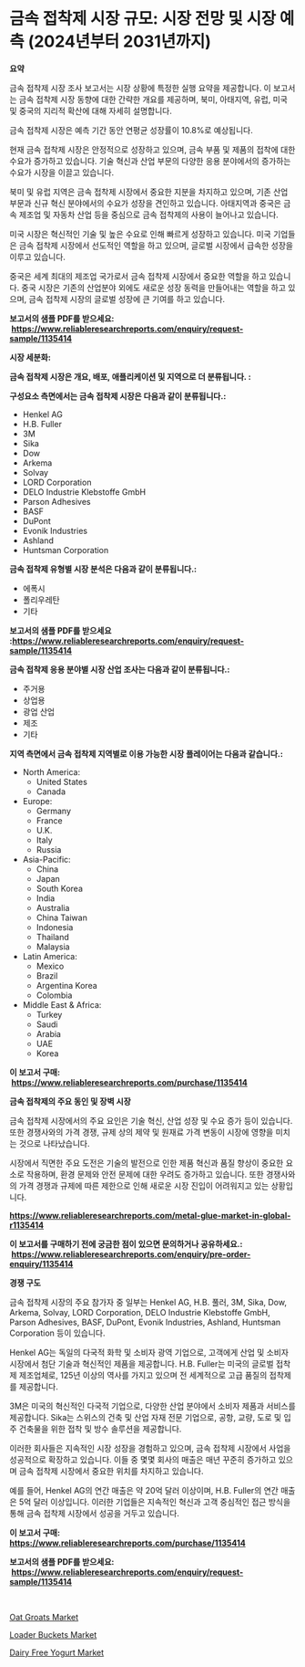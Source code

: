 <p><h1>금속 접착제 시장 규모: 시장 전망 및 시장 예측 (2024년부터 2031년까지)</h1></p><p><strong>요약</strong></p>
<p><p>금속 접착제 시장 조사 보고서는 시장 상황에 특정한 실행 요약을 제공합니다. 이 보고서는 금속 접착제 시장 동향에 대한 간략한 개요를 제공하며, 북미, 아태지역, 유럽, 미국 및 중국의 지리적 확산에 대해 자세히 설명합니다. </p><p>금속 접착제 시장은 예측 기간 동안 연평균 성장률이 10.8%로 예상됩니다. </p><p>현재 금속 접착제 시장은 안정적으로 성장하고 있으며, 금속 부품 및 제품의 접착에 대한 수요가 증가하고 있습니다. 기술 혁신과 산업 부문의 다양한 응용 분야에서의 증가하는 수요가 시장을 이끌고 있습니다. </p><p>북미 및 유럽 지역은 금속 접착제 시장에서 중요한 지분을 차지하고 있으며, 기존 산업 부문과 신규 혁신 분야에서의 수요가 성장을 견인하고 있습니다. 아태지역과 중국은 금속 제조업 및 자동차 산업 등을 중심으로 금속 접착제의 사용이 늘어나고 있습니다. </p><p>미국 시장은 혁신적인 기술 및 높은 수요로 인해 빠르게 성장하고 있습니다. 미국 기업들은 금속 접착제 시장에서 선도적인 역할을 하고 있으며, 글로벌 시장에서 급속한 성장을 이루고 있습니다. </p><p>중국은 세계 최대의 제조업 국가로서 금속 접착제 시장에서 중요한 역할을 하고 있습니다. 중국 시장은 기존의 산업분야 외에도 새로운 성장 동력을 만들어내는 역할을 하고 있으며, 금속 접착제 시장의 글로벌 성장에 큰 기여를 하고 있습니다.</p></p>
<p><strong>보고서의 샘플 PDF를 받으세요: &nbsp;<a href="https://www.reliableresearchreports.com/enquiry/request-sample/1135414">https://www.reliableresearchreports.com/enquiry/request-sample/1135414</a></strong></p>
<p><strong>시장 세분화:</strong></p>
<p><strong> 금속 접착제 시장은 개요, 배포, 애플리케이션 및 지역으로 더 분류됩니다. :</strong></p>
<p><strong>구성요소 측면에서는 금속 접착제 시장은 다음과 같이 분류됩니다.:</strong></p>
<p><ul><li>Henkel AG</li><li>H.B. Fuller</li><li>3M</li><li>Sika</li><li>Dow</li><li>Arkema</li><li>Solvay</li><li>LORD Corporation</li><li>DELO Industrie Klebstoffe GmbH</li><li>Parson Adhesives</li><li>BASF</li><li>DuPont</li><li>Evonik Industries</li><li>Ashland</li><li>Huntsman Corporation</li></ul></p>
<p><strong> 금속 접착제 유형별 시장 분석은 다음과 같이 분류됩니다.:</strong></p>
<p><ul><li>에폭시</li><li>폴리우레탄</li><li>기타</li></ul></p>
<p><strong>보고서의 샘플 PDF를 받으세요 :<a href="https://www.reliableresearchreports.com/enquiry/request-sample/1135414">https://www.reliableresearchreports.com/enquiry/request-sample/1135414</a></strong></p>
<p><strong> 금속 접착제 응용 분야별 시장 산업 조사는 다음과 같이 분류됩니다.:</strong></p>
<p><ul><li>주거용</li><li>상업용</li><li>광업 산업</li><li>제조</li><li>기타</li></ul></p>
<p><strong>지역 측면에서 금속 접착제 지역별로 이용 가능한 시장 플레이어는 다음과 같습니다.:</strong></p>
<p><ul>
    <li>
        North America:
        <ul>
            <li>United States</li>
            <li>Canada</li>
        </ul>
    </li>
    <li>
        Europe:
        <ul>
            <li>Germany</li>
            <li>France</li>
            <li>U.K.</li>
            <li>Italy</li>
            <li>Russia</li>
        </ul>
    </li>
    <li>
        Asia-Pacific:
        <ul>
            <li>China</li>
            <li>Japan</li>
            <li>South Korea</li>
            <li>India</li>
            <li>Australia</li>
            <li>China Taiwan</li>
            <li>Indonesia</li>
            <li>Thailand</li>
            <li>Malaysia</li>
        </ul>
    </li>
    <li>
        Latin America:
        <ul>
            <li>Mexico</li>
            <li>Brazil</li>
            <li>Argentina Korea</li>
            <li>Colombia</li>
        </ul>
    </li>
    <li>
        Middle East & Africa:
        <ul>
            <li>Turkey</li>
            <li>Saudi</li>
            <li>Arabia</li>
            <li>UAE</li>
            <li>Korea</li>
        </ul>
    </li>
    </ul></p>
<p><strong>이 보고서 구매: &nbsp;<a href="https://www.reliableresearchreports.com/purchase/1135414">https://www.reliableresearchreports.com/purchase/1135414</a></strong></p>
<p><strong>금속 접착제의 주요 동인 및 장벽 시장</strong></p>
<p><p>금속 접착제 시장에서의 주요 요인은 기술 혁신, 산업 성장 및 수요 증가 등이 있습니다. 또한 경쟁사와의 가격 경쟁, 규제 상의 제약 및 원재료 가격 변동이 시장에 영향을 미치는 것으로 나타났습니다.</p><p>시장에서 직면한 주요 도전은 기술의 발전으로 인한 제품 혁신과 품질 향상이 중요한 요소로 작용하며, 환경 문제와 안전 문제에 대한 우려도 증가하고 있습니다. 또한 경쟁사와의 가격 경쟁과 규제에 따른 제한으로 인해 새로운 시장 진입이 어려워지고 있는 상황입니다.</p></p>
<p><strong><a href="https://www.reliableresearchreports.com/metal-glue-market-in-global-r1135414">https://www.reliableresearchreports.com/metal-glue-market-in-global-r1135414</a></strong></p>
<p><strong>이 보고서를 구매하기 전에 궁금한 점이 있으면 문의하거나 공유하세요.: &nbsp;<a href="https://www.reliableresearchreports.com/enquiry/pre-order-enquiry/1135414">https://www.reliableresearchreports.com/enquiry/pre-order-enquiry/1135414</a></strong></p>
<p><strong>경쟁 구도</strong></p>
<p><p>금속 접착제 시장의 주요 참가자 중 일부는 Henkel AG, H.B. 풀러, 3M, Sika, Dow, Arkema, Solvay, LORD Corporation, DELO Industrie Klebstoffe GmbH, Parson Adhesives, BASF, DuPont, Evonik Industries, Ashland, Huntsman Corporation 등이 있습니다.</p><p>Henkel AG는 독일의 다국적 화학 및 소비자 광역 기업으로, 고객에게 산업 및 소비자 시장에서 첨단 기술과 혁신적인 제품을 제공합니다. H.B. Fuller는 미국의 글로벌 접착제 제조업체로, 125년 이상의 역사를 가지고 있으며 전 세계적으로 고급 품질의 접착제를 제공합니다.</p><p>3M은 미국의 혁신적인 다국적 기업으로, 다양한 산업 분야에서 소비자 제품과 서비스를 제공합니다. Sika는 스위스의 건축 및 산업 자재 전문 기업으로, 공항, 교량, 도로 및 입주 건축물을 위한 접착 및 방수 솔루션을 제공합니다.</p><p>이러한 회사들은 지속적인 시장 성장을 경험하고 있으며, 금속 접착제 시장에서 사업을 성공적으로 확장하고 있습니다. 이들 중 몇몇 회사의 매출은 매년 꾸준히 증가하고 있으며 금속 접착제 시장에서 중요한 위치를 차지하고 있습니다.</p><p>예를 들어, Henkel AG의 연간 매출은 약 20억 달러 이상이며, H.B. Fuller의 연간 매출은 5억 달러 이상입니다. 이러한 기업들은 지속적인 혁신과 고객 중심적인 접근 방식을 통해 금속 접착제 시장에서 성공을 거두고 있습니다.</p></p>
<p><strong>이 보고서 구매: &nbsp; <a href="https://www.reliableresearchreports.com/purchase/1135414">https://www.reliableresearchreports.com/purchase/1135414</a></strong></p>
<p><strong>보고서의 샘플 PDF를 받으세요: &nbsp;<a href="https://www.reliableresearchreports.com/enquiry/request-sample/1135414">https://www.reliableresearchreports.com/enquiry/request-sample/1135414</a></strong><strong></strong></p>
<p>&nbsp;</p>
<p><p><a href="https://invited-way-688.notion.site/Oat-Groats-Market-Outlook-Industry-Overview-and-Forecast-2024-to-2031-2edcbc6cb77144cfb6e2a9b9638692fe">Oat Groats Market</a></p><p><a href="https://github.com/Glendatilghmankmgz0rbhwpy/Market-Research-Report-List-2/blob/main/loader-buckets-market.md">Loader Buckets Market</a></p><p><a href="https://butternut-bug-553.notion.site/Dairy-Free-Yogurt-Market-Exploring-Market-Share-Market-Trends-and-Future-Growth-a089bf626d5246a098f18712c5fcdc93">Dairy Free Yogurt Market</a></p></p>